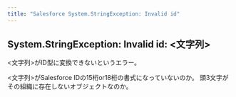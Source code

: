 ```yaml
---
title: "Salesforce System.StringException: Invalid id"
---
```


## System.StringException: Invalid id: <文字列>

<文字列>がID型に変換できないというエラー。

<文字列>がSalesforce IDの15桁or18桁の書式になっていないのか。
頭3文字がその組織に存在しないオブジェクトなのか。


